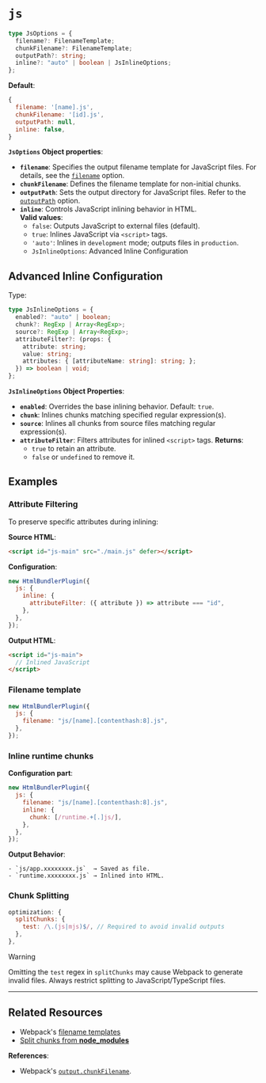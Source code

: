 # `js`

```ts
type JsOptions = {
  filename?: FilenameTemplate;
  chunkFilename?: FilenameTemplate;
  outputPath?: string;
  inline?: "auto" | boolean | JsInlineOptions;
};
```

**Default**:

```js
{
  filename: '[name].js',
  chunkFilename: '[id].js',
  outputPath: null,
  inline: false,
}
```

**`JsOptions` Object properties**:

- **`filename`**: Specifies the output filename template for JavaScript files. For details,
  see the [`filename`](filename#filename) option.
- **`chunkFilename`**: Defines the filename template for non-initial chunks.
- **`outputPath`**: Sets the output directory for JavaScript files. Refer to the [`outputPath`](outputpath) option.
- **`inline`**: Controls JavaScript inlining behavior in HTML.\
  **Valid values**:
  - `false`: Outputs JavaScript to external files (default).
  - `true`: Inlines JavaScript via `<script>` tags.
  - `'auto'`: Inlines in `development` mode; outputs files in `production`.
  - `JsInlineOptions`: Advanced Inline Configuration

## Advanced Inline Configuration

Type:

```ts
type JsInlineOptions = {
  enabled?: "auto" | boolean;
  chunk?: RegExp | Array<RegExp>;
  source?: RegExp | Array<RegExp>;
  attributeFilter?: (props: {
    attribute: string;
    value: string;
    attributes: { [attributeName: string]: string; };
  }) => boolean | void;
};
```

**`JsInlineOptions` Object Properties**:

- **`enabled`**: Overrides the base inlining behavior. Default: `true`.
- **`chunk`**: Inlines chunks matching specified regular expression(s).
- **`source`**: Inlines all chunks from source files matching regular expression(s).
- **`attributeFilter`**: Filters attributes for inlined `<script>` tags. **Returns**:
  - `true` to retain an attribute.
  - `false` or `undefined` to remove it.

## Examples

### Attribute Filtering

To preserve specific attributes during inlining:

**Source HTML**:

```html
<script id="js-main" src="./main.js" defer></script>
```

**Configuration**:

```js
new HtmlBundlerPlugin({
  js: {
    inline: {
      attributeFilter: ({ attribute }) => attribute === "id",
    },
  },
});
```

**Output HTML**:

```html
<script id="js-main">
  // Inlined JavaScript
</script>
```

### Filename template

```js
new HtmlBundlerPlugin({
  js: {
    filename: "js/[name].[contenthash:8].js",
  },
});
```

### Inline runtime chunks

**Configuration part**:

```js
new HtmlBundlerPlugin({
  js: {
    filename: "js/[name].[contenthash:8].js",
    inline: {
      chunk: [/runtime.+[.]js/],
    },
  },
});
```

**Output Behavior**:

```text
- `js/app.xxxxxxxx.js`  → Saved as file.
- `runtime.xxxxxxxx.js` → Inlined into HTML.
```

### Chunk Splitting

```js
optimization: {
  splitChunks: {
    test: /\.(js|mjs)$/, // Required to avoid invalid outputs
  },
},
```

> [!WARNING]
> Omitting the `test` regex in `splitChunks` may cause Webpack to generate invalid files. Always restrict splitting
> to JavaScript/TypeScript files.

---

## Related Resources

- Webpack's [filename templates][webpack-filename-url]
- [Split chunks from **node_modules**][recipes-split-chunks-url]

**References**:

- Webpack's [`output.chunkFilename`][webpack-chunkfilename-url].

[recipes-split-chunks-url]: recipes#split-chunks-keep-module-name
[webpack-chunkfilename-url]: https://webpack.js.org/configuration/output/#outputchunkfilename
[webpack-filename-url]: https://webpack.js.org/configuration/output/#outputfilename
